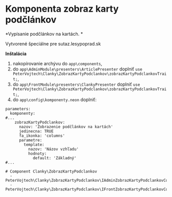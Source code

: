 # Komponenta zobraz karty podčlánkov

*Vypísanie podčlánkov na kartách. *

Vytvorené špeciálne pre sutaz.lesypoprad.sk

**Inštalácia**
1. nakopírovanie archývu do `app\components`,
2. do `app\AdminModule\presenters\ArticlePresenter` doplniť `use PeterVojtech\Clanky\ZobrazKartyPodclankov\zobrazKartyPodclankovTrait;`,
3. do `app\FrontModule\presenters\ClankyPresenter` doplniť `use PeterVojtech\Clanky\ZobrazKartyPodclankov\zobrazKartyPodclankovTrait;`,
4. do `app\config\komponenty.neon` doplniť:
```neon
parameters:
  komponenty:
#...
    zobrazKartyPodclankov:
      nazov: 'Zobrazenie podčlánkov na kartách'
      jedinecna: TRUE
      fa_ikonka: 'columns'
      parametre:
        template:
          nazov: 'Názov vzhľadu'
          hodnoty: 
            default: 'Základný'
#...

# Component Clanky\ZobrazKartyPodclankov
  - PeterVojtech\Clanky\ZobrazKartyPodclankov\IAdminZobrazKartyPodclankovControl
  - PeterVojtech\Clanky\ZobrazKartyPodclankov\IFrontZobrazKartyPodclankovControl
```